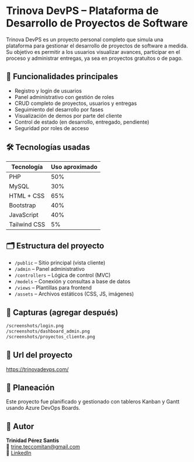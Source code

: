 
# Trinova DevPS – Plataforma de Desarrollo de Proyectos de Software

Trinova DevPS es un proyecto personal completo que simula una plataforma para gestionar el desarrollo de proyectos de software a medida. Su objetivo es permitir a los usuarios visualizar avances, participar en el proceso y administrar entregas, ya sea en proyectos gratuitos o de pago.

## 🧩 Funcionalidades principales

- Registro y login de usuarios
- Panel administrativo con gestión de roles
- CRUD completo de proyectos, usuarios y entregas
- Seguimiento del desarrollo por fases
- Visualización de demos por parte del cliente
- Control de estado (en desarrollo, entregado, pendiente)
- Seguridad por roles de acceso

## 🛠️ Tecnologías usadas

| Tecnología      | Uso aproximado |
|----------------|----------------|
| PHP            | 50%            |
| MySQL          | 30%            |
| HTML + CSS     | 65%            |
| Bootstrap      | 40%            |
| JavaScript     | 40%            |
| Tailwind CSS   | 5%             |

## 🗂️ Estructura del proyecto

- `/public` – Sitio principal (vista cliente)
- `/admin` – Panel administrativo
- `/controllers` – Lógica de control (MVC)
- `/models` – Conexión y consultas a base de datos
- `/views` – Plantillas para frontend
- `/assets` – Archivos estáticos (CSS, JS, imágenes)

## 📸 Capturas (agregar después)

```bash
/screenshots/login.png
/screenshots/dashboard_admin.png
/screenshots/proyectos_cliente.png
```

## 🚀 Url del proyecto

https://trinovadevps.com/

## 📅 Planeación

Este proyecto fue planificado y gestionado con tableros Kanban y Gantt usando Azure DevOps Boards.

## 👤 Autor

**Trinidad Pérez Santis**  
📧 trine.teccomitan@gmail.com  
🔗 [LinkedIn](https://linkedin.com/in/trinidad-pérez-santis-1a3a44226)

